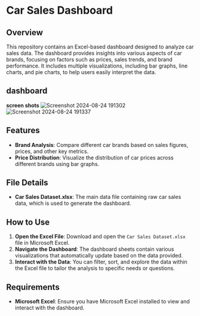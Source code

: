 # Car Sales Dashboard

## Overview

This repository contains an Excel-based dashboard designed to analyze car sales data. The dashboard provides insights into various aspects of car brands, focusing on factors such as prices, sales trends, and brand performance. It includes multiple visualizations, including bar graphs, line charts, and pie charts, to help users easily interpret the data.
## dashboard
**screen shots**
![Screenshot 2024-08-24 191302](https://github.com/user-attachments/assets/5d9bd16a-0710-4575-9d1c-8ac3dc888c03)
![Screenshot 2024-08-24 191337](https://github.com/user-attachments/assets/a0045bf8-c5db-4ad8-92df-baa2d7403999)

## Features

- **Brand Analysis**: Compare different car brands based on sales figures, prices, and other key metrics.
- **Price Distribution**: Visualize the distribution of car prices across different brands using bar graphs.

## File Details

- **Car Sales Dataset.xlsx**: The main data file containing raw car sales data, which is used to generate the dashboard.

## How to Use

1. **Open the Excel File**: Download and open the `Car Sales Dataset.xlsx` file in Microsoft Excel.
2. **Navigate the Dashboard**: The dashboard sheets contain various visualizations that automatically update based on the data provided.
3. **Interact with the Data**: You can filter, sort, and explore the data within the Excel file to tailor the analysis to specific needs or questions.

## Requirements

- **Microsoft Excel**: Ensure you have Microsoft Excel installed to view and interact with the dashboard.
